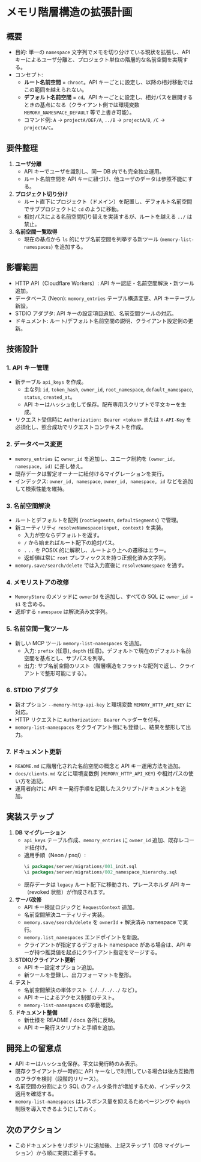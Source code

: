 # メモリ階層構造の拡張計画

## 概要
- 目的: 単一の `namespace` 文字列でメモを切り分けている現状を拡張し、API キーによるユーザ分離と、プロジェクト単位の階層的な名前空間を実現する。
- コンセプト:
  - **ルート名前空間** = `chroot`。API キーごとに設定し、以降の相対移動ではこの範囲を越えられない。
   - **デフォルト名前空間** = `cd`。API キーごとに設定し、相対パスを展開するときの基点になる（クライアント側では環境変数 `MEMORY_NAMESPACE_DEFAULT` 等で上書き可能）。
  - コマンド例: `A` → `projectA/DEF/A`, `../B` → `projectA/B`, `/C` → `projectA/C`。

## 要件整理
1. **ユーザ分離**
   - API キーでユーザを識別し、同一 DB 内でも完全独立運用。
   - ルート名前空間を API キーに紐づけ、他ユーザのデータは参照不能にする。
2. **プロジェクト切り分け**
   - ルート直下にプロジェクト（ドメイン）を配置し、デフォルト名前空間でサブプロジェクトに `cd` のように移動。
   - 相対パスによる名前空間切り替えを実装するが、ルートを越える `../` は禁止。
3. **名前空間一覧取得**
   - 現在の基点から `ls` 的にサブ名前空間を列挙する新ツール (`memory-list-namespaces`) を追加する。

## 影響範囲
- HTTP API（Cloudflare Workers）: API キー認証・名前空間解決・新ツール追加。
- データベース (Neon): `memory_entries` テーブル構造変更、API キーテーブル新設。
- STDIO アダプタ: API キーの設定項目追加、名前空間ツールの対応。
- ドキュメント: ルート/デフォルト名前空間の説明、クライアント設定例の更新。

## 技術設計
### 1. API キー管理
- 新テーブル `api_keys` を作成。
  - 主な列: `id`, `token_hash`, `owner_id`, `root_namespace`, `default_namespace`, `status`, `created_at`。
  - API キーはハッシュ化して保存。配布専用スクリプトで平文キーを生成。
- リクエスト受信時に `Authorization: Bearer <token>` または `X-API-Key` を必須化し、照合成功でリクエストコンテキストを作成。

### 2. データベース変更
- `memory_entries` に `owner_id` を追加し、ユニーク制約を `(owner_id, namespace, id)` に差し替え。
- 既存データは暫定オーナーに紐付けるマイグレーションを実行。
- インデックス: `owner_id, namespace`, `owner_id, namespace, id` などを追加して検索性能を維持。

### 3. 名前空間解決
- ルートとデフォルトを配列 (`rootSegments`, `defaultSegments`) で管理。
- 新ユーティリティ `resolveNamespace(input, context)` を実装。
  - 入力が空ならデフォルトを返す。
  - `/` から始まればルート配下の絶対パス。
  - `.` `..` を POSIX 的に解釈し、ルートより上への遷移はエラー。
  - 返却値は常に `root` プレフィックスを持つ正規化済み文字列。
- `memory.save/search/delete` では入力直後に `resolveNamespace` を通す。

### 4. メモリストアの改修
- `MemoryStore` のメソッドに `ownerId` を追加し、すべての SQL に `owner_id = $1` を含める。
- 返却する `namespace` は解決済み文字列。

### 5. 名前空間一覧ツール
- 新しい MCP ツール `memory-list-namespaces` を追加。
  - 入力: `prefix` (任意), `depth` (任意)。デフォルトで現在のデフォルト名前空間を基点とし、サブパスを列挙。
  - 出力: サブ名前空間のリスト（階層構造をフラットな配列で返し、クライアントで整形可能にする）。

### 6. STDIO アダプタ
- 新オプション `--memory-http-api-key` と環境変数 `MEMORY_HTTP_API_KEY` に対応。
- HTTP リクエストに `Authorization: Bearer` ヘッダーを付与。
- `memory-list-namespaces` をクライアント側にも登録し、結果を整形して出力。

### 7. ドキュメント更新
- `README.md` に階層化された名前空間の概念と API キー運用方法を追加。
- `docs/clients.md` などに環境変数例 (`MEMORY_HTTP_API_KEY`) や相対パスの使い方を追記。
- 運用者向けに API キー発行手順を記載したスクリプト/ドキュメントを追加。

## 実装ステップ
1. **DB マイグレーション**
   - `api_keys` テーブル作成、`memory_entries` に `owner_id` 追加、既存レコード紐付け。
   - 適用手順（Neon / psql）:
     ```sql
     \i packages/server/migrations/001_init.sql
     \i packages/server/migrations/002_namespace_hierarchy.sql
     ```
   - 既存データは `legacy` ルート配下に移動され、プレースホルダ API キー（revoked 状態）が作成されます。
2. **サーバ改修**
   - API キー検証ロジックと `RequestContext` 追加。
   - 名前空間解決ユーティリティ実装。
   - `memory.save/search/delete` を `ownerId` + 解決済み namespace で実行。
   - `memory.list_namespaces` エンドポイントを新設。
   - クライアントが指定するデフォルト namespace がある場合は、API キーが持つ推奨値を起点にクライアント指定をマージする。
3. **STDIO/クライアント更新**
   - API キー設定オプション追加。
   - 新ツールを登録し、出力フォーマットを整形。
4. **テスト**
   - 名前空間解決の単体テスト（`.`/`..`/`../../` など）。
   - API キーによるアクセス制御のテスト。
   - `memory-list-namespaces` の挙動確認。
5. **ドキュメント整備**
   - 新仕様を README / docs 各所に反映。
   - API キー発行スクリプトと手順を追加。

## 開発上の留意点
- API キーはハッシュ化保存。平文は発行時のみ表示。
- 既存クライアントが一時的に API キーなしで利用している場合は後方互換用のフラグを検討（段階的リリース）。
- 名前空間の分割により SQL のフィルタ条件が増加するため、インデックス適用を確認する。
- `memory-list-namespaces` はレスポンス量を抑えるためページングや `depth` 制限を導入できるようにしておく。

## 次のアクション
- このドキュメントをリポジトリに追加後、上記ステップ 1（DB マイグレーション）から順に実装に着手する。

